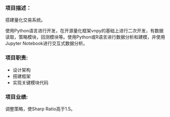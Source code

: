 ### 项目描述：
搭建量化交易系统。

使用Python语言进行开发，在开源量化框架vnpy的基础上进行二次开发，有数据读取，策略模块，回测模块等。使用Python或R语言进行数据分析和建模，并使用Jupyter Notebook进行交互式数据分析。

### 项目职责:
* 设计架构
* 搭建框架
* 实现关键模块代码

### 项目业绩:
调整策略，使Sharp Ratio高于1.5。